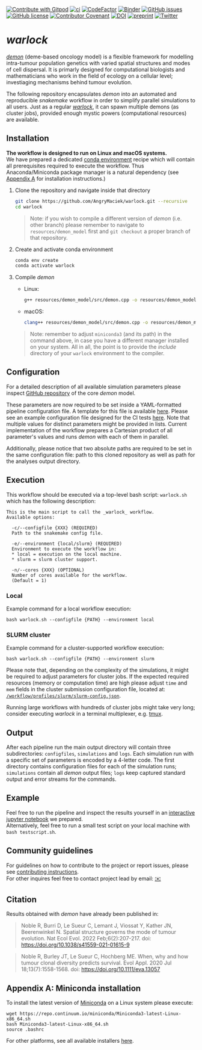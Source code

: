 [![Contribute with Gitpod](https://img.shields.io/badge/Contribute%20with-Gitpod-908a85?logo=gitpod)](https://gitpod.io/#https://github.com/AngryMaciek/warlock)
[![ci](https://github.com/AngryMaciek/warlock/workflows/ci/badge.svg)](https://github.com/AngryMaciek/warlock/actions?query=workflow%3Aci)
[![CodeFactor](https://www.codefactor.io/repository/github/angrymaciek/warlock/badge/master)](https://www.codefactor.io/repository/github/angrymaciek/warlock/overview/master)
[![Binder](https://mybinder.org/badge_logo.svg)](https://mybinder.org/v2/gh/AngryMaciek/warlock/master?labpath=notebook.ipynb)
[![GitHub issues](https://img.shields.io/github/issues/AngryMaciek/warlock)](https://github.com/AngryMaciek/warlock/issues)
[![GitHub license](https://img.shields.io/github/license/AngryMaciek/warlock)](https://github.com/AngryMaciek/warlock/blob/master/LICENSE)
[![Contributor Covenant](https://img.shields.io/badge/Contributor%20Covenant-2.1-4baaaa.svg)](CODE_OF_CONDUCT.md)
[![DOI](https://zenodo.org/badge/DOI/10.5281/zenodo.7435093.svg)](https://doi.org/10.5281/zenodo.7435093)
[![preprint](https://img.shields.io/badge/preprint-arXiv-red)](https://arxiv.org/abs/2301.07808)
[![Twitter](https://img.shields.io/twitter/follow/angrymaciek.svg?style=social&label=Follow)](https://twitter.com/search?l=&q=%23warlock%20from%3Aangrymaciek%20OR%20from%3Arobjohnnoble)

# _warlock_

[_demon_](https://github.com/robjohnnoble/demon_model) (deme-based oncology model) is a flexible framework for modelling intra-tumour population genetics with varied spatial structures and modes of cell dispersal. It is primarly designed for computational biologists and mathematicians who work in the field of ecology on a cellular level; investiaging mechanisms behind tumour evolution.

The following repository encapsulates _demon_ into an automated and reproducible _snakemake_ workflow in order to simplify parallel simulations to all users. Just as a regular [_warlock_](https://en.wikipedia.org/wiki/Warlock_(Dungeons_%26_Dragons)), it can spawn multiple demons (as cluster jobs), provided enough mystic powers (computational resources) are available.

## Installation

**The workflow is designed to run on Linux and macOS systems.**  
We have prepared a dedicated [conda environment](https://docs.conda.io/projects/conda/en/latest/user-guide/concepts/environments.html) recipe which will contain all prerequisites required to execute the workflow. Thus Anaconda/Miniconda package manager is a natural dependency (see [Appendix A](#appendix-a-miniconda-installation) for installation instructions.)

1. Clone the repository and navigate inside that directory
   ```bash
   git clone https://github.com/AngryMaciek/warlock.git --recursive
   cd warlock
   ```

    > Note: if you wish to compile a different version of _demon_ (i.e. other branch) please remember to navigate to `resources/demon_model` first and `git checkout` a proper branch of that repository.

2. Create and activate conda environment
   ```bash
   conda env create
   conda activate warlock
   ```
3. Compile _demon_
   * Linux:
     ```bash
     g++ resources/demon_model/src/demon.cpp -o resources/demon_model/bin/demon -I$HOME/miniconda3/envs/warlock/include -lm
     ```
   * macOS:
     ```bash
     clang++ resources/demon_model/src/demon.cpp -o resources/demon_model/bin/demon -I$HOME/miniconda3/envs/warlock/include -lm
     ```

    > Note: remember to adjust `miniconda3` (and its path) in the command above, in case you have a different manager installed on your system. All in all, the point is to provide the _include_ directory of your `warlock` environment to the compiler.

## Configuration

For a detailed description of all available simulation parameters please inspect [GitHub repository](https://github.com/robjohnnoble/demon_model) of the core _demon_ model.

These parameters are now required to be set inside a YAML-formatted pipeline configuration file. A template for this file is available [here](/workflow/config/config.yml). Please see an example configuration file designed for the CI tests [here](/tests/test2/config-Ubuntu.yml). Note that multiple values for distinct parameters might be provided in lists. Current implementation of the workflow prepares a Cartesian product of all parameter's values and runs _demon_ with each of them in parallel.

Additionally, please notice that two absolute paths are required to be set in the same configuration file: path to this cloned repository as well as path for the analyses output directory.

## Execution

This workflow should be executed via a top-level bash script: `warlock.sh` which has the following description:
```
This is the main script to call the _warlock_ workflow.
Available options:

  -c/--configfile {XXX} (REQUIRED)
  Path to the snakemake config file.

  -e/--environment {local/slurm} (REQUIRED)
  Environment to execute the workflow in:
  * local = execution on the local machine.
  * slurm = slurm cluster support.

  -n/--cores {XXX} (OPTIONAL)
  Number of cores available for the workflow.
  (Default = 1)
```

### Local

Example command for a local workflow execution:
```
bash warlock.sh --configfile {PATH} --environment local
```

### SLURM cluster

Example command for a cluster-supported workflow execution:
```
bash warlock.sh --configfile {PATH} --environment slurm
```

Please note that, depending on the complexity of the simulations, it might be required to adjust parameters for cluster jobs. If the expected required resources (memory or computation time) are high please adjust `time` and `mem` fields in the cluster submission configuration file, located at: [`/workflow/profiles/slurm/slurm-config.json`](/workflow/profiles/slurm/slurm-config.json).  

Running large workflows with hundreds of cluster jobs might take very long; consider executing _warlock_ in a terminal multiplexer, e.g. [tmux](https://github.com/tmux/tmux/wiki).

## Output

After each pipeline run the main output directory will contain three subdirectories: `configfiles`, `simulations` and `logs`. Each simulation run with a specific set of parameters is encoded by a 4-letter code. The first directory contains configuration files for each of the simulation runs; `simulations` contain all _demon_ output files; `logs` keep captured standard output and error streams for the commands.

## Example

Feel free to run the pipeline and inspect the results yourself in an [interactive jupyter notebook](https://mybinder.org/v2/gh/AngryMaciek/warlock/master?labpath=notebook.ipynb) we prepared.  
Alternatively, feel free to run a small test script on your local machine with
`bash testscript.sh`.

## Community guidelines
For guidelines on how to contribute to the project or report issues, please see [contributing instructions](/CONTRIBUTING.md).  
For other inquires feel free to contact project lead by email: [✉️](mailto:wsciekly.maciek@gmail.com)

## Citation

Results obtained with _demon_ have already been published in:
> Noble R, Burri D, Le Sueur C, Lemant J, Viossat Y, Kather JN, Beerenwinkel N. Spatial structure governs the mode of tumour evolution. Nat Ecol Evol. 2022 Feb;6(2):207-217. doi: https://doi.org/10.1038/s41559-021-01615-9

> Noble R, Burley JT, Le Sueur C, Hochberg ME. When, why and how tumour clonal diversity predicts survival. Evol Appl. 2020 Jul 18;13(7):1558-1568. doi: https://doi.org/10.1111/eva.13057

## Appendix A: Miniconda installation

To install the latest version of [Miniconda](https://docs.conda.io/en/latest/miniconda.html) on a Linux system please execute:
```
wget https://repo.continuum.io/miniconda/Miniconda3-latest-Linux-x86_64.sh
bash Miniconda3-latest-Linux-x86_64.sh
source .bashrc
```

For other platforms, see all available installers [here](https://docs.conda.io/en/latest/miniconda.html#latest-miniconda-installer-links).
